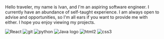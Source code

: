 Hello traveler, my name is Ivan, and I'm an aspiring software engineer. I currently have an abundance of self-taught experience. I am always open to advise and opportunities, so I'm all ears if you want to provide me with either. I hope you enjoy viewing my projects.




![React](https://user-images.githubusercontent.com/86818646/153719429-13b754b1-ba31-4aba-af2c-723ae2a48ba5.png)
![git](https://user-images.githubusercontent.com/86818646/153719450-e01a15f6-cf19-429c-b54c-93735639887c.png)
![python](https://user-images.githubusercontent.com/86818646/153719459-373951b7-dd39-4035-90dc-313f48a26e67.png)
![Java logo](https://user-images.githubusercontent.com/86818646/153719545-e503503c-fc2d-4b79-b2bc-fd634204c851.png)
![html2](https://user-images.githubusercontent.com/86818646/153719487-5e26a1a4-99c0-45d3-a88f-a7690fcdc12d.png)
![css3](https://user-images.githubusercontent.com/86818646/153719499-1b9152a9-4673-41a2-b6e7-0795dc21e0c4.png)

<!--!

**Trejoivan/Trejoivan** is a ✨ _special_ ✨ repository because its `README.md` (this file) appears on your GitHub profile.

Here are some ideas to get you started:

- 🔭 I’m currently working on ...
- 🌱 I’m currently learning ...
- 👯 I’m looking to collaborate on ...
- 🤔 I’m looking for help with ...
- 💬 Ask me about ...
- 📫 How to reach me: ...

- 😄 Pronouns: ...
- ⚡ Fun fact: ...
-->
